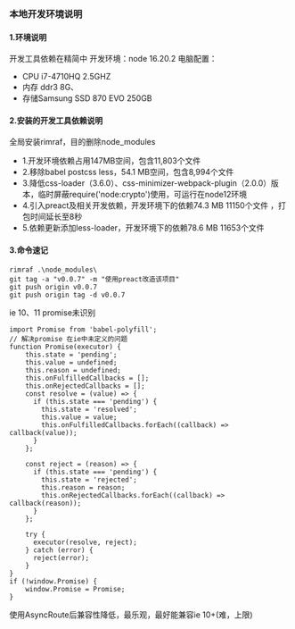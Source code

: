 ### 本地开发环境说明
#### 1.环境说明
开发工具依赖在精简中
开发环境：node 16.20.2
电脑配置：
- CPU i7-4710HQ 2.5GHZ
- 内存 ddr3 8G、
- 存储Samsung SSD 870 EVO 250GB


#### 2.安装的开发工具依赖说明
全局安装rimraf，目的删除node_modules
- 1.开发环境依赖占用147MB空间，包含11,803个文件
- 2.移除babel postcss less，54.1 MB空间，包含8,994个文件
- 3.降低css-loader（3.6.0）、css-minimizer-webpack-plugin（2.0.0）版本，临时屏蔽require('node:crypto')使用，可运行在node12环境
- 4.引入preact及相关开发依赖，开发环境下的依赖74.3 MB 11150个文件 ，打包时间延长至8秒
- 5.依赖更新添加less-loader，开发环境下的依赖78.6 MB 11653个文件

#### 3.命令速记
```
rimraf .\node_modules\
git tag -a "v0.0.7" -m "使用preact改造该项目"
git push origin v0.0.7
git push origin tag -d v0.0.7
```

ie 10、11 promise未识别
```
import Promise from 'babel-polyfill';
// 解决promise 在ie中未定义的问题
function Promise(executor) {
	this.state = 'pending';
	this.value = undefined;
	this.reason = undefined;
	this.onFulfilledCallbacks = [];
	this.onRejectedCallbacks = [];
	const resolve = (value) => {
	  if (this.state === 'pending') {
		this.state = 'resolved';
		this.value = value;
		this.onFulfilledCallbacks.forEach((callback) => callback(value));
	  }
	};
  
	const reject = (reason) => {
	  if (this.state === 'pending') {
		this.state = 'rejected';
		this.reason = reason;
		this.onRejectedCallbacks.forEach((callback) => callback(reason));
	  }
	};
  
	try {
	  executor(resolve, reject);
	} catch (error) {
	  reject(error);
	}
}
if (!window.Promise) {
	window.Promise = Promise;
}
```
使用AsyncRoute后兼容性降低，最乐观，最好能兼容ie 10+(难，上限)
